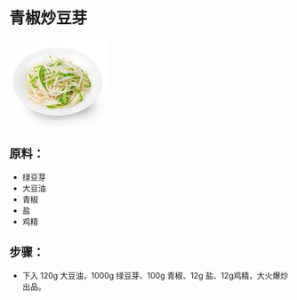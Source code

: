 # 青椒炒豆芽

![青椒炒豆芽](../images/青椒炒豆芽.jpg)

## 原料：

- 绿豆芽
- 大豆油
- 青椒
- 盐
- 鸡精

## 步骤：

- 下入 120g 大豆油，1000g 绿豆芽、100g 青椒、12g 盐、12g鸡精，大火爆炒出品。
